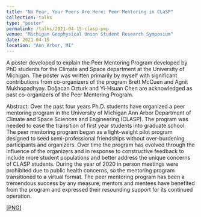 ```yaml
---
title: "No Fear, Your Peers Are Here: Peer Mentoring in CLaSP"
collection: talks
type: "poster"
permalink: /talks/2021-04-15-clasp-pmp
venue: "Michigan Geophysical Union Student Research Symposium"
date: 2021-04-15
location: "Ann Arbor, MI"
---
```


A poster developed to explain the Peer Mentoring Program developed by PhD students for the Climate and Space department at the University of Michigan. The poster was written primarily by myself with significant contributions from co-organizers of the program Brett McCuen and Agnit Mukhopadhyay. Doğacan Ozturk and Yi-Hsuan Chen are acknowledged as past co-organizers of the Peer Mentoring Program.

Abstract: Over the past four years Ph.D. students have organized a peer mentoring program in the University of Michigan Ann Arbor Department of Climate and Space Sciences and Engineering (CLASP). The program was needed to ease the transition of first year students into graduate school. The peer mentoring program began as a light-weight pilot program designed to seed semi-professional friendships without over-burdening participants and organizers. Over time the program has evolved through the influence of the organizers and in response to constructive feedback to include more student populations and better address the unique concerns of CLASP students. During the year of 2020 in person meetings were prohibited due to public health concerns, so the mentoring program transitioned to a virtual format. The peer mentoring program has been a tremendous success by any measure; mentors and mentees have benefited from the program and expressed their resounding support for its continued operation.

[[PNG]](/files/2021-04-15-clasp-pmp.png)
